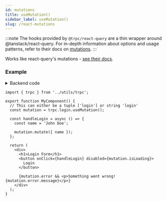 ```yaml
---
id: mutations
title: useMutation()
sidebar_label: useMutation()
slug: /react-mutations
---
```


:::note
The hooks provided by `@trpc/react-query` are a thin wrapper around @tanstack/react-query. For in-depth information about options and usage patterns, refer to their docs on [mutations](https://react-query.tanstack.com/guides/mutations).
:::

Works like react-query's mutations - [see their docs](https://react-query.tanstack.com/guides/mutations).

### Example

<details><summary>Backend code</summary>

```tsx title='server/routers/_app.ts'
import { initTRPC } from '@trpc/server'
import { z } from 'zod';

export const t = initTRPC.create()

export const appRouter = t.router({
  // Create procedure at path 'login'
  // The syntax is identical to creating queries
  login: t
    .procedure
    // using zod schema to validate and infer input values
    .input(
      z.object({
        name: z.string(),
      })
    )
    .mutation(({ input }) => {
        // Here some login stuff would happen
        return {
          user: {
            name: input.name,
            role: 'ADMIN'
          },
        };
       })
})
```

</details>

```tsx
import { trpc } from '../utils/trpc';

export function MyComponent() {
  // This can either be a tuple ['login'] or string 'login'
  const mutation = trpc.login.useMutation();

  const handleLogin = async () => {
    const name = 'John Doe';

    mutation.mutate({ name });
  };

  return (
    <div>
      <h1>Login Form</h1>
      <button onClick={handleLogin} disabled={mutation.isLoading}>
        Login
      </button>

      {mutation.error && <p>Something went wrong! {mutation.error.message}</p>}
    </div>
  );
}
```
